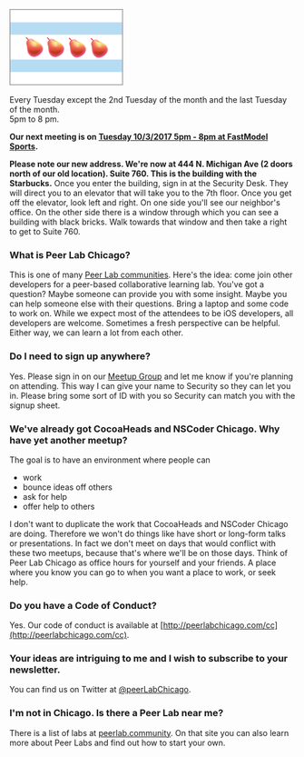 
![Peer Lab Chicago Logo](/images/peerLabLogoSmall.png)

Every Tuesday except the 2nd Tuesday of the month and the last Tuesday of the month. <br>
5pm to 8 pm.

<b>Our next meeting is on [Tuesday 10/3/2017 5pm - 8pm at FastModel Sports](https://www.meetup.com/PeerLabChicago/events/243516278/).</b>

**Please note our new address. We're now at 444 N. Michigan Ave (2 doors north of our old location). Suite 760. This is the building with the Starbucks.** Once you enter the building, sign in at the Security Desk. They will direct you to an elevator that will take you to the 7th floor. Once you get off the elevator, look left and right. On one side you'll see our neighbor's office. On the other side there is a window through which you can see a building with black bricks. Walk towards that window and then take a right to get to Suite 760.

### What is Peer Lab Chicago?

This is one of many [Peer Lab communities](http://peerlab.community). Here's the idea: come join other developers for a peer-based collaborative learning lab. You've got a question? Maybe someone can provide you with some insight. Maybe you can help someone else with their questions. Bring a laptop and some code to work on. While we expect most of the attendees to be iOS developers, all developers are welcome. Sometimes a fresh perspective can be helpful. Either way, we can learn a lot from each other.

### Do I need to sign up anywhere?

Yes. Please sign in on our [Meetup Group](https://www.meetup.com/PeerLabChicago/) and let me know if you're planning on attending. This way I can give your name to Security so they can let you in. Please bring some sort of ID with you so Security can match you with the signup sheet.

### We've already got CocoaHeads and NSCoder Chicago. Why have yet another meetup?

The goal is to have an environment where people can 

- work
- bounce ideas off others
- ask for help
- offer help to others 

I don't want to duplicate the work that CocoaHeads and NSCoder Chicago are doing. Therefore we won't do things like have short or long-form talks or presentations. In fact we don't meet on days that would conflict with these two meetups, because that's where we'll be on those days. Think of Peer Lab Chicago as office hours for yourself and your friends.  A place where you know you can go to when you want a place to work, or seek help. 

### Do you have a Code of Conduct?

Yes. Our code of conduct is available at [http://peerlabchicago.com/cc](http://peerlabchicago.com/cc).

### Your ideas are intriguing to me and I wish to subscribe to your newsletter.

You can find us on Twitter at [@peerLabChicago](https://twitter.com/peerlabchicago).

### I'm not in Chicago. Is there a Peer Lab near me?

There is a list of labs at [peerlab.community](http://peerlab.community). On that site you can also learn more about Peer Labs and find out how to start your own.
